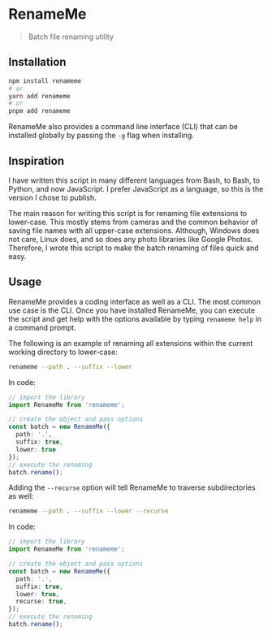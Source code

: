 # RenameMe

> Batch file renaming utility

## Installation

```sh
npm install renameme
# or
yarn add renameme
# or
pnpm add renameme
```

RenameMe also provides a command line interface (CLI) that can be installed
globally by passing the `-g` flag when installing.

## Inspiration

I have written this script in many different languages from Bash, to Bash, to 
Python, and now JavaScript. I prefer JavaScript as a language, so this is the
version I chose to publish.

The main reason for writing this script is for renaming file extensions to 
lower-case. This mostly stems from cameras and the common behavior of saving
file names with all upper-case extensions. Although, Windows does not care,
Linux does, and so does any photo libraries like Google Photos. Therefore,
I wrote this script to make the batch renaming of files quick and easy.

## Usage

RenameMe provides a coding interface as well as a CLI. The most common use case
is the CLI. Once you have installed RenameMe, you can execute the script and get
help with the options available by typing `renameme help` in a command prompt.

The following is an example of renaming all extensions within the current
working directory to lower-case:

```sh
renameme --path . --suffix --lower
```

In code:

```ts
// import the library
import RenameMe from 'renameme';

// create the object and pass options
const batch = new RenameMe({
  path: '.',
  suffix: true,
  lower: true
});
// execute the renaming
batch.rename();
```

Adding the `--recurse` option will tell RenameMe to traverse subdirectories
as well:

```sh
renameme --path . --suffix --lower --recurse
```

In code:

```ts
// import the library
import RenameMe from 'renameme';

// create the object and pass options
const batch = new RenameMe({
  path: '.',
  suffix: true,
  lower: true,
  recurse: true,
});
// execute the renaming
batch.rename();
```
